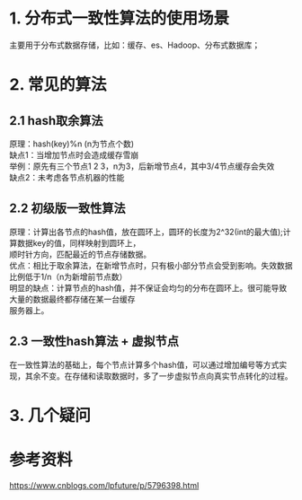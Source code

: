 # 1. 分布式一致性算法的使用场景 #
主要用于分布式数据存储，比如：缓存、es、Hadoop、分布式数据库；

# 2. 常见的算法 #

## 2.1 hash取余算法 ##

原理：hash(key)%n (n为节点个数)  
缺点1：当增加节点时会造成缓存雪崩  
举例：原先有三个节点1 2 3，n为3，后新增节点4，其中3/4节点缓存会失效  
缺点2：未考虑各节点机器的性能

## 2.2 初级版一致性算法 ##
原理：计算出各节点的hash值，放在圆环上，圆环的长度为2^32(int的最大值);计算数据key的值，同样映射到圆环上，  
顺时针方向，匹配最近的节点存储数据。  
优点：相比于取余算法，在新增节点时，只有极小部分节点会受到影响。失效数据比例低于1/n（n为新增前节点数）  
明显的缺点：计算节点的hash值，并不保证会均匀的分布在圆环上。很可能导致大量的数据最终都存储在某一台缓存  
服务器上。

## 2.3 一致性hash算法 + 虚拟节点 ##
在一致性算法的基础上，每个节点计算多个hash值，可以通过增加编号等方式实现，其余不变。在存储和读取数据时，多了一步虚拟节点向真实节点转化的过程。


# 3. 几个疑问 #


# 参考资料 #
https://www.cnblogs.com/lpfuture/p/5796398.html  
